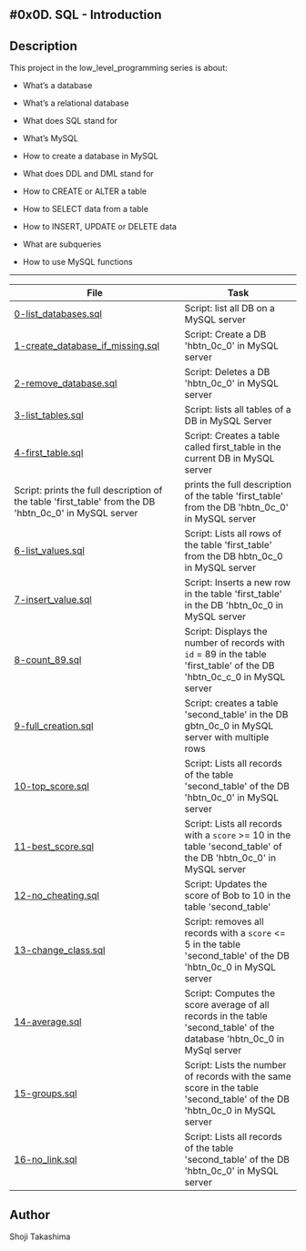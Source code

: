 #0x0D. SQL - Introduction
---
## Description

This project in the low_level_programming series is about:

* What’s a database

* What’s a relational database

* What does SQL stand for

* What’s MySQL

* How to create a database in MySQL

* What does DDL and DML stand for

* How to CREATE or ALTER a table

* How to SELECT data from a table

* How to INSERT, UPDATE or DELETE data

* What are subqueries

* How to use MySQL functions

---
File|Task
---|---
[0-list_databases.sql ](./0-list_databases.sql ) | Script: list all DB on a MySQL server
[1-create_database_if_missing.sql ](./1-create_database_if_missing.sql ) | Script: Create a DB 'hbtn_0c_0' in MySQL server
[2-remove_database.sql ](./2-remove_database.sql ) | Script: Deletes a DB 'hbtn_0c_0' in MySQL server
[3-list_tables.sql ](./3-list_tables.sql ) | Script: lists all tables of a DB in MySQL Server
[4-first_table.sql ](./4-first_table.sql ) | Script: Creates a table called first_table in the current DB in MySQL server
Script: prints the full description of the table 'first_table' from the DB 'hbtn_0c_0' in MySQL server | prints the full description of the table 'first_table' from the DB 'hbtn_0c_0' in MySQL server
[6-list_values.sql ](./6-list_values.sql ) | Script: Lists all rows of the table 'first_table' from the DB hbtn_0c_0 in MySQL server
[7-insert_value.sql ](./7-insert_value.sql ) | Script: Inserts a new row in the table 'first_table' in the DB 'hbtn_0c_0 in MySQL server
[8-count_89.sql ](./8-count_89.sql ) | Script: Displays the number of records with `id` = 89 in the table 'first_table' of the DB 'hbtn_0c_c_0 in MySQL server
[9-full_creation.sql ](./9-full_creation.sql ) | Script: creates a table 'second_table' in the DB gbtn_0c_0 in MySQL server with multiple rows
[10-top_score.sql ](./10-top_score.sql ) | Script: Lists all records of the table 'second_table' of the DB 'hbtn_0c_0' in MySQL server
[11-best_score.sql ](./11-best_score.sql ) | Script: Lists all records with a `score` >= 10 in the table 'second_table' of the DB 'hbtn_0c_0' in MySQL server
[12-no_cheating.sql ](./12-no_cheating.sql ) | Script: Updates the score of Bob to 10 in the table 'second_table'
[13-change_class.sql ](./13-change_class.sql ) | Script: removes all records with a `score` <= 5 in the table 'second_table' of the DB 'hbtn_0c_0 in MySQL server
[14-average.sql ](./14-average.sql ) | Script: Computes the score average of all records in the table 'second_table' of the database 'hbtn_0c_0 in MySql server
[15-groups.sql ](./15-groups.sql ) | Script: Lists the number of records with the same score in the table 'second_table' of the DB 'hbtn_0c_0 in MySQL server
[16-no_link.sql ](./16-no_link.sql ) | Script: Lists all records of the table 'second_table' of the DB 'hbtn_0c_0' in MySQL server

## Author
 Shoji Takashima
